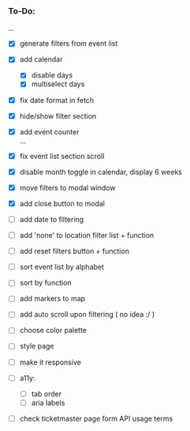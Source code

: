 ### To-Do:

...
- [x] generate filters from event list
- [x] add calendar
   - [x] disable days
   - [x] multiselect days
- [x] fix date format in fetch
- [x] hide/show filter section
- [x] add event counter  
...
- [x] fix event list section scroll
- [x] disable month toggle in calendar, display 6 weeks
- [x] move filters to modal window
- [x] add close button to modal
- [ ] add date to filtering
- [ ] add 'none' to location filter list + function
- [ ] add reset filters button + function
- [ ] sort event list by alphabet
- [ ] sort by function
- [ ] add markers to map
- [ ] add auto scroll upon filtering ( no idea :/ )
- [ ] choose color palette
- [ ] style page
- [ ] make it responsive
- [ ] a11y: 
   - [ ] tab order
   - [ ] aria labels
- [ ] check ticketmaster page form API usage terms


